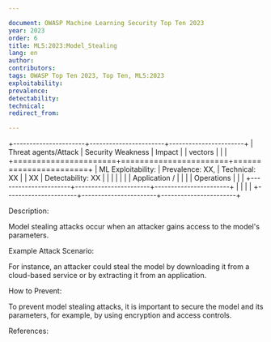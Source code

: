 ```yaml
---

document: OWASP Machine Learning Security Top Ten 2023
year: 2023
order: 6
title: ML5:2023:Model_Stealing
lang: en
author:
contributors:
tags: OWASP Top Ten 2023, Top Ten, ML5:2023
exploitability:
prevalence:
detectability:
technical:
redirect_from:

---
```



+----------------------+-----------------------+-----------------------+
| Threat agents/Attack | Security Weakness     | Impact                |
| vectors              |                       |                       |
+======================+=======================+=======================+
| ML Exploitability:   | Prevalence: XX,       | Technical: XX         |
| XX                   | Detectability: XX     |                       |
|                      |                       |                       |
| Application /        |                       |                       |
| Operations           |                       |                       |
+----------------------+-----------------------+-----------------------+
|                      |                       |                       |
+----------------------+-----------------------+-----------------------+

Description:

Model stealing attacks occur when an attacker gains access to the
model\'s parameters.

Example Attack Scenario:

For instance, an attacker could steal the model by downloading it from a
cloud-based service or by extracting it from an application.

How to Prevent:

To prevent model stealing attacks, it is important to secure the model
and its parameters, for example, by using encryption and access
controls.

References:
